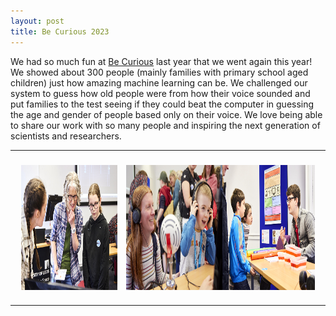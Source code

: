 ```yaml
---
layout: post
title: Be Curious 2023
---
```


We had so much fun at [Be Curious](https://www.leeds.ac.uk/becurious) last year that we went again this year! We showed about 300 people (mainly families with primary school aged children) just how amazing machine learning can be. We challenged our system to guess how old people were from how their voice sounded and put families to the test seeing if they could beat the computer in guessing the age and gender of people based only on their voice. We love being able to share our work with so many people and inspiring the next generation of scientists and researchers.

<table>
  <tr>
    <th><img  height="200" src="/images/BeCurious2023-2.jpg" style="margin:20px 10px" align="left"></th>
    <th><img  height="200" src="/images/BeCurious2023-1.jpg" style="margin:20px 10px" align="middle"></th>
    <th><img  height="200" src="/images/BeCurious2023-3.jpg" style="margin:20px 10px" align="right"></th>
  </tr>
</table>
